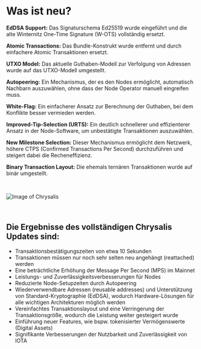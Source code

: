 <!--
---article_info
title: Was ist neu?
author: [author_1]
reviews: [DanieKrie, skay, vrom, Marw]
---
-->

# Was ist neu?

**EdDSA Support:** Das Signaturschema Ed25519 wurde eingeführt und die alte Winternitz One-Time Signature (W-OTS) vollständig ersetzt.

**Atomic Transactions:** Das Bundle-Konstrukt wurde entfernt und durch einfachere Atomic Transaktionen ersetzt.

**UTXO Model:** Das aktuelle Guthaben-Modell zur Verfolgung von Adressen wurde auf das UTXO-Modell umgestellt.

**Autopeering:** Ein Mechanismus, der es den Nodes ermöglicht, automatisch Nachbarn auszuwählen, ohne dass der Node Operator manuell eingreifen muss.

**White-Flag:** Ein einfacherer Ansatz zur Berechnung der Guthaben, bei dem Konflikte besser vermieden werden.

**Improved-Tip-Selection (URTS):** Ein deutlich schnellerer und effizienterer Ansatz in der Node-Software, um unbestätigte Transaktionen auszuwählen.

**New Milestone Selection:** Dieser Mechanismus ermöglicht dem Netzwerk, höhere CTPS (Confirmed Transactions Per Second) durchzuführen und steigert dabei die Recheneffizienz.

**Binary Transaction Layout:** Die ehemals ternären Transaktionen wurde auf binär umgestellt.


<br>

![Image of Chrysalis](https://iota-einsteiger-guide.de/media/images/2_sosxcwwdncyxmq6r.png)


<br>

## Die Ergebnisse des vollständigen Chrysalis Updates sind:
- Transaktionsbestätigungszeiten von etwa 10 Sekunden
- Transaktionen müssen nur noch sehr selten neu angehängt (reattached) werden
- Eine beträchtliche Erhöhung der Message Per Second (MPS) im Mainnet
- Leistungs- und Zuverlässigkeitsverbesserungen für Nodes
- Reduzierte Node-Setupzeiten durch Autopeering
- Wiederverwendbare Adressen (reusable addresses) und Unterstützung von Standard-Kryptographie (EdDSA), wodurch Hardware-Lösungen für alle wichtigen Architekturen möglich werden
- Vereinfachtes Transaktionslayout und eine Verringerung der Transaktionsgröße, wodurch die Leistung weiter gesteigert wurde
- Einführung neuer Features, wie bspw. tokenisierter Vermögenswerte (Digital Assets)
- Signifikante Verbesserungen der Nutzbarkeit und Zuverlässigkeit von IOTA


